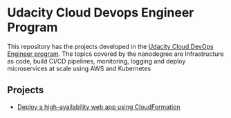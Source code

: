 # Udacity Cloud Devops Engineer Program
This repository has the projects developed in the [Udacity Cloud DevOps Engineer program](https://www.udacity.com/course/cloud-dev-ops-nanodegree--nd9991). The topics covered by the nanodegree are Infrastructure as code, build CI/CD pipelines, monitoring, logging and deploy microservices at scale using AWS and Kubernetes

## Projects
* [Deploy a high-availability web app using CloudFormation](https://github.com/fabio-jaremciuc/cloud-devops-engineer-udacity/tree/main/deploy-web-app-aws)